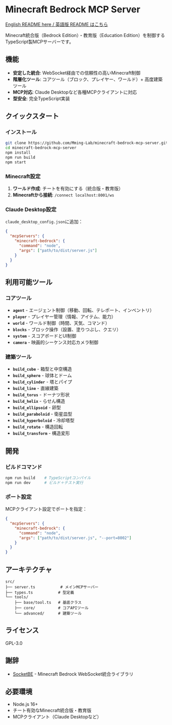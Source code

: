 # Minecraft Bedrock MCP Server

[English README here / 英語版 README はこちら](README.md)

Minecraft統合版（Bedrock Edition）・教育版（Education Edition）を制御するTypeScript製MCPサーバーです。

## 機能

- **安定した統合**: WebSocket経由での信頼性の高いMinecraft制御
- **階層化ツール**: コアツール（ブロック、プレイヤー、ワールド）+ 高度建築ツール
- **MCP対応**: Claude Desktopなど各種MCPクライアントに対応
- **型安全**: 完全TypeScript実装

## クイックスタート

### インストール

```bash
git clone https://github.com/Mming-Lab/minecraft-bedrock-mcp-server.git
cd minecraft-bedrock-mcp-server
npm install
npm run build
npm start
```

### Minecraft設定

1. **ワールド作成**: チートを有効にする（統合版・教育版）
2. **Minecraftから接続**: `/connect localhost:8001/ws`

### Claude Desktop設定

`claude_desktop_config.json`に追加：

```json
{
  "mcpServers": {
    "minecraft-bedrock": {
      "command": "node",
      "args": ["path/to/dist/server.js"]
    }
  }
}
```

## 利用可能ツール

### コアツール
- **`agent`** - エージェント制御（移動、回転、テレポート、インベントリ）
- **`player`** - プレイヤー管理（情報、アイテム、能力）
- **`world`** - ワールド制御（時間、天気、コマンド）
- **`blocks`** - ブロック操作（設置、塗りつぶし、クエリ）
- **`system`** - スコアボードとUI制御
- **`camera`** - 映画的シーケンス対応カメラ制御

### 建築ツール
- **`build_cube`** - 箱型と中空構造
- **`build_sphere`** - 球体とドーム
- **`build_cylinder`** - 塔とパイプ
- **`build_line`** - 直線建築
- **`build_torus`** - ドーナツ形状
- **`build_helix`** - らせん構造
- **`build_ellipsoid`** - 卵型
- **`build_paraboloid`** - 衛星皿型
- **`build_hyperboloid`** - 冷却塔型
- **`build_rotate`** - 構造回転
- **`build_transform`** - 構造変形

## 開発

### ビルドコマンド
```bash
npm run build    # TypeScriptコンパイル
npm run dev      # ビルド＋テスト実行
```

### ポート設定
MCPクライアント設定でポートを指定：
```json
{
  "mcpServers": {
    "minecraft-bedrock": {
      "command": "node",
      "args": ["path/to/dist/server.js", "--port=8002"]
    }
  }
}
```

## アーキテクチャ

```
src/
├── server.ts           # メインMCPサーバー
├── types.ts           # 型定義
└── tools/
    ├── base/tool.ts   # 基底クラス
    ├── core/          # コアAPIツール
    └── advanced/      # 建築ツール
```

## ライセンス

GPL-3.0

## 謝辞

- [SocketBE](https://github.com/tutinoko2048/SocketBE) - Minecraft Bedrock WebSocket統合ライブラリ

## 必要環境

- Node.js 16+
- チート有効なMinecraft統合版・教育版
- MCPクライアント（Claude Desktopなど）